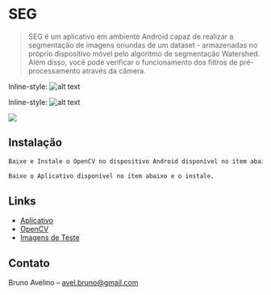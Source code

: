 # SEG
> SEG é um aplicativo em ambiente Android capaz de realizar a segmentação de imagens oriundas de um dataset - armazenadas no próprio dispositivo móvel pelo algoritmo de segmentação Watershed.
> Além disso, você pode verificar o funcionamento dos filtros de pré-processamento através da câmera.
 
 Inline-style: 
![alt text](https://drive.google.com/open?id=0B_8nyUDljo0ybVMwaF9Ob1ZkMGc "Logo Title Text 1")

Inline-style: 
![alt text](https://drive.google.com/open?id=0B_8nyUDljo0yYUhtLUNHVDQzUlE "Logo Title Text 1")



![](header.png)

## Instalação
```sh
Baixe e Instale o OpenCV no dispositivo Android disponível no ítem abaixo.
```
```sh
Baixe o Aplicativo disponível no ítem abaixo e o instale.
```

## Links
- [Aplicativo](https://drive.google.com/file/d/0B_8nyUDljo0ybEdFcjZ0bWRMem8/view?usp=sharing)
- [OpenCV](https://play.google.com/store/apps/details?id=org.opencv.engine&hl=pt-BR)
- [Imagens de Teste](https://drive.google.com/drive/folders/0B_8nyUDljo0yTzJ0cnA3TWZ2dEU?usp=sharing)


## Contato
Bruno Avelino  – avel.bruno@gmail.com



